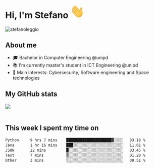 # Hi, I'm Stefano <img src="https://raw.githubusercontent.com/stefanoleggio/stefanoleggio/main/images/wave.gif" width="45px">

<p align="left"> <img src="https://komarev.com/ghpvc/?username=stefanoleggio&label=Views&color=blue&style=plastic" alt="stefanoleggio" /></p>

## About me
- 🎓 Bachelor in Computer Engineering @unipd
- 📚 I'm currently master's student in ICT Engineering @unipd
- 🎯 Main interests: Cybersecurity, Software engineering and Space technologies


## My GitHub stats

<a href="https://github.com/anuraghazra/github-readme-stats" >
  <img align="center" src="https://github-readme-stats.vercel.app/api/top-langs/?username=stefanoleggio&langs_count=10&hide=jupyter%20notebook,html,blade&layout=compact&count_private=true&theme=swift" />
</a>
</br>
</br>

## This week I spent my time on


<!--START_SECTION:waka-->

```text
Python     9 hrs 7 mins    ████████████████████▓░░░░   83.18 %
Java       1 hr 16 mins    ███░░░░░░░░░░░░░░░░░░░░░░   11.61 %
JSON       22 mins         █░░░░░░░░░░░░░░░░░░░░░░░░   03.45 %
Text       7 mins          ▒░░░░░░░░░░░░░░░░░░░░░░░░   01.20 %
Other      3 mins          ░░░░░░░░░░░░░░░░░░░░░░░░░   00.51 %
```

<!--END_SECTION:waka-->

